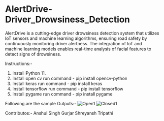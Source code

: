 # AlertDrive-Driver_Drowsiness_Detection
AlertDrive is a cutting-edge driver drowsiness detection system that utilizes IoT sensors and machine learning algorithms, ensuring road safety by continuously monitoring driver alertness. The integration of IoT  and machine learning models enables real-time analysis of facial features to detect signs of drowsiness.


Instructions:-
1. Install Python 11.
2. Install open cv         run command - pip install opencv-python
3. Install keras           run command - pip install keras
4. Install tensorflow      run command - pip install tensorflow
5. Install pygame          run command - pip install pygame


Following are the sample Outputs:-
![Open1](https://github.com/anshulgurjar53/AlertDrive-Driver_Drowsiness_Detection/assets/90499262/60229709-5edd-4dd0-87ce-2225d003effb)
![Closed1](https://github.com/anshulgurjar53/AlertDrive-Driver_Drowsiness_Detection/assets/90499262/bbcf032c-e0b0-4ee1-8ffe-79201836ee9b)



Contributos:-
Anshul Singh Gurjar
Shreyansh Tripathi
   
